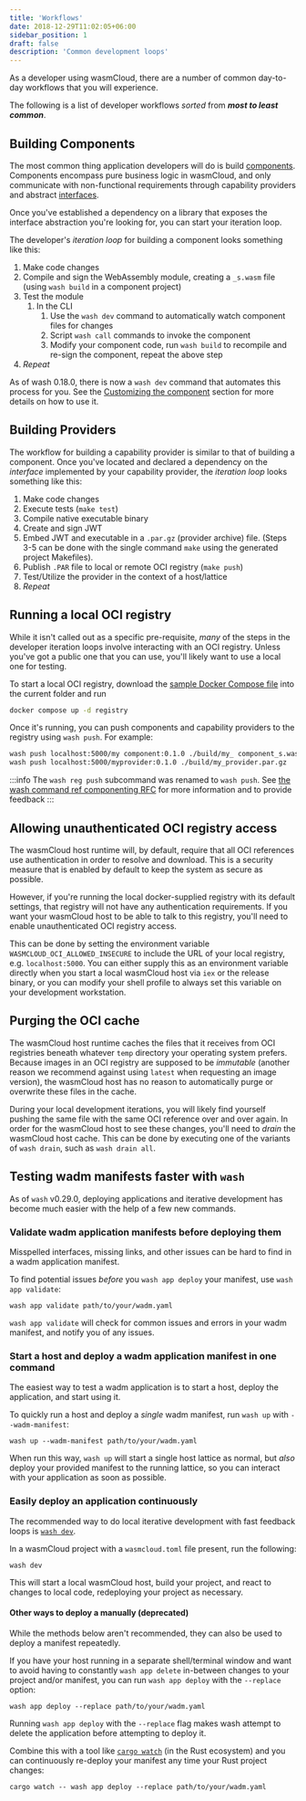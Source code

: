 ```yaml
---
title: 'Workflows'
date: 2018-12-29T11:02:05+06:00
sidebar_position: 1
draft: false
description: 'Common development loops'
---
```


As a developer using wasmCloud, there are a number of common day-to-day workflows that you will experience.

The following is a list of developer workflows _sorted_ from **_most to least common_**.

## Building Components

The most common thing application developers will do is build [components](/docs/concepts/components). Components encompass pure business logic in wasmCloud, and only communicate with non-functional requirements through capability providers and abstract [interfaces](/docs/concepts/interfaces).

Once you've established a dependency on a library that exposes the interface abstraction you're looking for, you can start your iteration loop.

The developer's _iteration loop_ for building a component looks something like this:

1. Make code changes
1. Compile and sign the WebAssembly module, creating a `_s.wasm` file (using `wash build` in a component project)
1. Test the module
   1. In the CLI
      1. Use the `wash dev` command to automatically watch component files for changes
      1. Script `wash call` commands to invoke the component
      1. Modify your component code, run `wash build` to recompile and re-sign the component, repeat the above step
1. _Repeat_

As of wash 0.18.0, there is now a `wash dev` command that automates this process for you. See the [Customizing the component](/docs/developer/components/update) section for more details on how to use it.

## Building Providers

The workflow for building a capability provider is similar to that of building a component. Once you've located and declared a dependency on the _interface_ implemented by your capability provider, the _iteration loop_ looks something like this:

1. Make code changes
1. Execute tests (`make test`)
1. Compile native executable binary
1. Create and sign JWT
1. Embed JWT and executable in a `.par.gz` (provider archive) file. (Steps 3-5 can be done with the single command `make` using the generated project Makefiles).
1. Publish `.PAR` file to local or remote OCI registry (`make push`)
1. Test/Utilize the provider in the context of a host/lattice
1. _Repeat_

## Running a local OCI registry

While it isn't called out as a specific pre-requisite, _many_ of the steps in the developer iteration loops involve interacting with an OCI registry. Unless you've got a public one that you can use, you'll likely want to use a local one for testing.

To start a local OCI registry, download the [sample Docker Compose file](https://github.com/wasmCloud/wasmCloud/blob/main/examples/docker/docker-compose-full.yml) into the current folder and run

```bash
docker compose up -d registry
```

Once it's running, you can push components and capability providers to the registry using `wash push`. For example:

```bash
wash push localhost:5000/my component:0.1.0 ./build/my_ component_s.wasm
wash push localhost:5000/myprovider:0.1.0 ./build/my_provider.par.gz
```

:::info
The `wash reg push` subcommand was renamed to `wash push`.
See [the wash command ref componenting RFC](https://github.com/wasmCloud/wash/issues/538) for more information and to provide feedback
:::

## Allowing unauthenticated OCI registry access

The wasmCloud host runtime will, by default, require that all OCI references use authentication in order to resolve and download. This is a security measure that is enabled by default to keep the system as secure as possible.

However, if you're running the local docker-supplied registry with its default settings, that registry will not have any authentication requirements. If you want your wasmCloud host to be able to talk to this registry, you'll need to enable unauthenticated OCI registry access.

This can be done by setting the environment variable `WASMCLOUD_OCI_ALLOWED_INSECURE` to include the URL of your local registry, e.g. `localhost:5000`. You can either supply this as an environment variable directly when you start a local wasmCloud host via `iex` or the release binary, or you can modify your shell profile to always set this variable on your development workstation.

## Purging the OCI cache

The wasmCloud host runtime caches the files that it receives from OCI registries beneath whatever `temp` directory your operating system prefers. Because images in an OCI registry are supposed to be _immutable_ (another reason we recommend against using `latest` when requesting an image version), the wasmCloud host has no reason to automatically purge or overwrite these files in the cache.

During your local development iterations, you will likely find yourself pushing the same file with the same OCI reference over and over again. In order for the wasmCloud host to see these changes, you'll need to _drain_ the wasmCloud host cache. This can be done by executing one of the variants of `wash drain`, such as `wash drain all`.

## Testing wadm manifests faster with `wash`

As of `wash` v0.29.0, deploying applications and iterative development has become much easier with the help of a few new commands.

### Validate wadm application manifests before deploying them

Misspelled interfaces, missing links, and other issues can be hard to find in a wadm application manifest.

To find potential issues *before* you `wash app deploy` your manifest, use `wash app validate`:

```console
wash app validate path/to/your/wadm.yaml
```

`wash app validate` will check for common issues and errors in your wadm manifest, and notify you of any issues.

### Start a host and deploy a wadm application manifest in one command

The easiest way to test a wadm application is to start a host, deploy the application, and start using it.

To quickly run a host and deploy a *single* wadm manifest, run `wash up` with `--wadm-manifest`:

```console
wash up --wadm-manifest path/to/your/wadm.yaml
```

When run this way, `wash up` will start a single host lattice as normal, but *also* deploy your provided manifest to the running lattice, so you can interact with your application as soon as possible.

### Easily deploy an application continuously

The recommended way to do local iterative development with fast feedback loops is [`wash dev`][wash-dev].

In a wasmCloud project with a `wasmcloud.toml` file present, run the following:

```console
wash dev
```

This will start a local wasmCloud host, build your project, and react to changes to local code, redeploying your project as necessary.

[wash-dev]: https://wasmcloud.com/docs/cli/wash#wash-dev

#### Other ways to deploy a manually (deprecated)

While the methods below aren't recommended, they can also be used to deploy a manifest repeatedly.

If you have your host running in a separate shell/terminal window and want to avoid having to constantly `wash app delete` in-between changes to your project and/or manifest, you can run `wash app deploy` with the `--replace` option:

```console
wash app deploy --replace path/to/your/wadm.yaml
```

Running `wash app deploy` with the `--replace` flag makes wash attempt to delete the application before attempting to deploy it.

Combine this with a tool like [`cargo watch`][cargo-watch] (in the Rust ecosystem) and you can continuously re-deploy your manifest any time your Rust project changes:

```console
cargo watch -- wash app deploy --replace path/to/your/wadm.yaml
```

[cargo-watch]: https://crates.io/crates/cargo-watch

